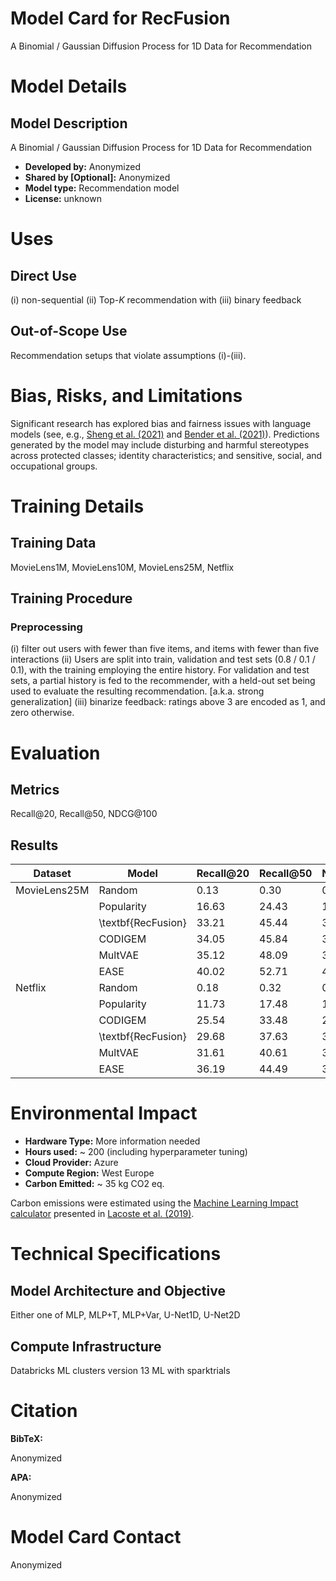 # Model Card for RecFusion

<!-- Provide a quick summary of what the model is/does. [Optional] -->
A Binomial / Gaussian Diffusion Process for 1D Data for Recommendation



# Model Details

## Model Description

<!-- Provide a longer summary of what this model is/does. -->
A Binomial / Gaussian Diffusion Process for 1D Data for Recommendation

- **Developed by:** Anonymized
- **Shared by [Optional]:** Anonymized
- **Model type:** Recommendation model
- **License:** unknown



# Uses

<!-- Address questions around how the model is intended to be used, including the foreseeable users of the model and those affected by the model. -->

## Direct Use

<!-- This section is for the model use without fine-tuning or plugging into a larger ecosystem/app. -->
<!-- If the user enters content, print that. If not, but they enter a task in the list, use that. If neither, say "more info needed." -->

(i) non-sequential (ii) Top-$K$ recommendation with (iii) binary feedback


## Out-of-Scope Use

<!-- This section addresses misuse, malicious use, and uses that the model will not work well for. -->
<!-- If the user enters content, print that. If not, but they enter a task in the list, use that. If neither, say "more info needed." -->

Recommendation setups that violate assumptions (i)-(iii).


# Bias, Risks, and Limitations

<!-- This section is meant to convey both technical and sociotechnical limitations. -->

Significant research has explored bias and fairness issues with language models (see, e.g., [Sheng et al. (2021)](https://aclanthology.org/2021.acl-long.330.pdf) and [Bender et al. (2021)](https://dl.acm.org/doi/pdf/10.1145/3442188.3445922)). Predictions generated by the model may include disturbing and harmful stereotypes across protected classes; identity characteristics; and sensitive, social, and occupational groups.


# Training Details

## Training Data

<!-- This should link to a Data Card, perhaps with a short stub of information on what the training data is all about as well as documentation related to data pre-processing or additional filtering. -->

MovieLens1M, MovieLens10M, MovieLens25M, Netflix


## Training Procedure

<!-- This relates heavily to the Technical Specifications. Content here should link to that section when it is relevant to the training procedure. -->

### Preprocessing

(i) filter out users with fewer than five items, and items with fewer than five interactions
(ii) Users are split into train, validation and test sets (0.8 / 0.1 / 0.1), with the training employing the entire history. For validation and test sets, a partial history is fed to the recommender, with a held-out set being used to evaluate the resulting recommendation. [a.k.a. strong generalization]
(iii) binarize feedback: ratings above 3 are encoded as 1, and zero otherwise.

 
# Evaluation

<!-- This section describes the evaluation protocols and provides the results. -->

## Metrics

<!-- These are the evaluation metrics being used, ideally with a description of why. -->

Recall@20, Recall@50, NDCG@100

## Results 

| Dataset      | Model              | Recall@20 | Recall@50 | NDCG@100 |
|--------------|--------------------|-----------|-----------|----------|
| MovieLens25M | Random             | 0.13      | 0.30      | 0.24     |
|              | Popularity         | 16.63     | 24.43     | 19.69    |
|              | \textbf{RecFusion} | 33.21     | 45.44     | 37.31    |
|              | CODIGEM            | 34.05     | 45.84     | 37.90    |
|              | MultVAE            | 35.12     | 48.09     | 39.12    |
|              | EASE               | 40.02     | 52.71     | 43.84    |
| Netflix      | Random             | 0.18      | 0.32      | 0.31     |
|              | Popularity         | 11.73     | 17.48     | 15.89    |
|              | CODIGEM            | 25.54     | 33.48     | 29.08    |
|              | \textbf{RecFusion} | 29.68     | 37.63     | 32.87    |
|              | MultVAE            | 31.61     | 40.61     | 35.23    |
|              | EASE               | 36.19     | 44.49     | 39.35    |


# Environmental Impact

<!-- Total emissions (in grams of CO2eq) and additional considerations, such as electricity usage, go here. Edit the suggested text below accordingly -->

- **Hardware Type:** More information needed
- **Hours used:** ~ 200 (including hyperparameter tuning)
- **Cloud Provider:** Azure
- **Compute Region:** West Europe
- **Carbon Emitted:** ~ 35 kg CO2 eq.

Carbon emissions were estimated using the [Machine Learning Impact calculator](https://mlco2.github.io/impact#compute) presented in [Lacoste et al. (2019)](https://arxiv.org/abs/1910.09700).

# Technical Specifications

## Model Architecture and Objective

Either one of MLP, MLP+T, MLP+Var, U-Net1D, U-Net2D

## Compute Infrastructure

Databricks ML clusters version 13 ML with sparktrials

# Citation

<!-- If there is a paper or blog post introducing the model, the APA and Bibtex information for that should go in this section. -->

**BibTeX:**

Anonymized

**APA:**

Anonymized

# Model Card Contact

Anonymized
